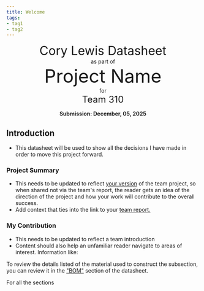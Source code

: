 ```yaml
---
title: Welcome
tags:
- tag1
- tag2
---
```

<center>
<font size= "6">Cory Lewis Datasheet</font><br>
as part of<br>
<font size= "8"> Project Name</font><br>
for<br>
<font size= "5"> Team 310 </font><br>

**Submission: December, 05, 2025**
</center>

## Introduction

* This datasheet will be used to show all the decisions I have made in order to move this project forward.

### Project Summary

* This needs to be updated to reflect <ins>your version</ins> of the team project, so when shared not via the team's report, the reader gets an idea of the direction of the project and how your work will contribute to the overall success.
* Add context that ties into the link to your [team report.](https://embedded-systems-design.github.io/EGR304TeamTemplate/)


### My Contribution

* This needs to be updated to reflect a team introduction
* Content should also help an unfamiliar reader navigate to areas of interest. Information like:

To review the details listed of the material used to construct the subsection, you can review it in the ["BOM"](https://embedded-systems-design.github.io/EGR304DataSheetTemplate/03-BOM/BOM/) section of the datasheet.

For all the sections
